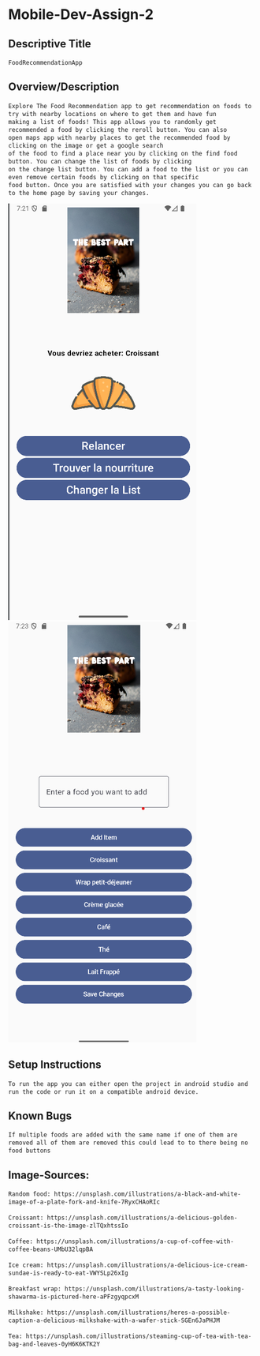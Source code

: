 # Mobile-Dev-Assign-2

## Descriptive Title
    FoodRecommendationApp

## Overview/Description
    Explore The Food Recommendation app to get recommendation on foods to try with nearby locations on where to get them and have fun 
    making a list of foods! This app allows you to randomly get recommended a food by clicking the reroll button. You can also
    open maps app with nearby places to get the recommended food by clicking on the image or get a google search
    of the food to find a place near you by clicking on the find food button. You can change the list of foods by clicking
    on the change list button. You can add a food to the list or you can even remove certain foods by clicking on that specific 
    food button. Once you are satisfied with your changes you can go back to the home page by saving your changes.  
![ScreenShot](app\src\main\res\drawable\screenshot1.png)
![ScreenShot](app\src\main\res\drawable\screenshot2.png)

## Setup Instructions
    To run the app you can either open the project in android studio and run the code or run it on a compatible android device.

## Known Bugs
    If multiple foods are added with the same name if one of them are removed all of them are removed this could lead to to there being no food buttons

## Image-Sources: 
    Random food: https://unsplash.com/illustrations/a-black-and-white-image-of-a-plate-fork-and-knife-7RyxCHAoRIc

    Croissant: https://unsplash.com/illustrations/a-delicious-golden-croissant-is-the-image-zlTQxhtssIo

    Coffee: https://unsplash.com/illustrations/a-cup-of-coffee-with-coffee-beans-UMbU32lqpBA

    Ice cream: https://unsplash.com/illustrations/a-delicious-ice-cream-sundae-is-ready-to-eat-VWYSLp26xIg

    Breakfast wrap: https://unsplash.com/illustrations/a-tasty-looking-shawarma-is-pictured-here-aPFzgyqpcxM

    Milkshake: https://unsplash.com/illustrations/heres-a-possible-caption-a-delicious-milkshake-with-a-wafer-stick-SGEn6JaPHJM

    Tea: https://unsplash.com/illustrations/steaming-cup-of-tea-with-tea-bag-and-leaves-0yH6K6KTK2Y

    


